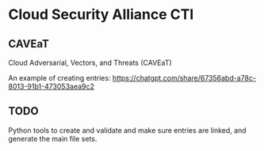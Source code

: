 # Cloud Security Alliance CTI

## CAVEaT

Cloud Adversarial, Vectors, and Threats (CAVEaT)

An example of creating entries: https://chatgpt.com/share/67356abd-a78c-8013-91b1-473053aea9c2

## TODO

Python tools to create and validate and make sure entries are linked, and generate the main file sets.
